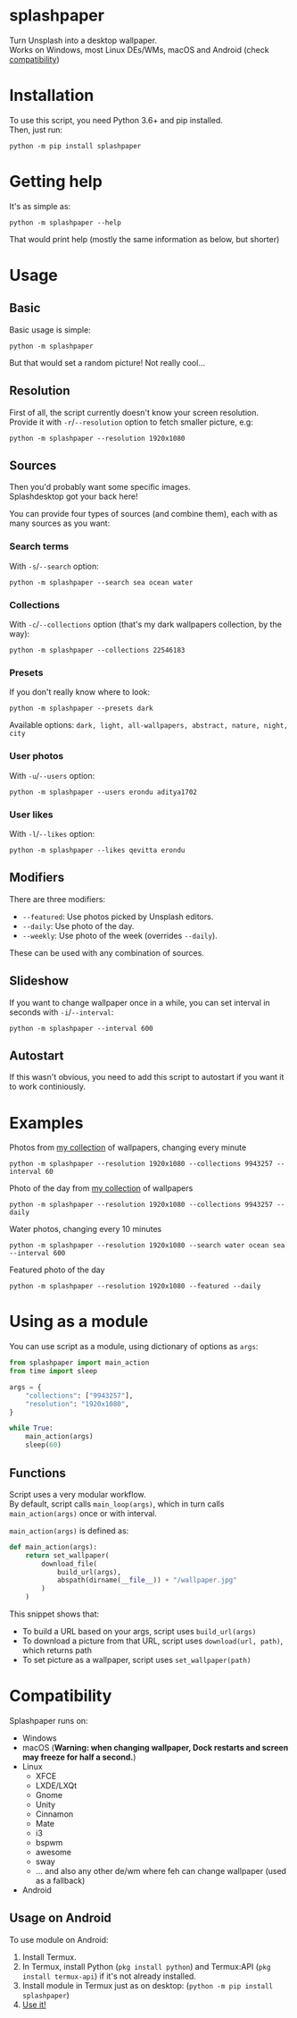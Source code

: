 # splashpaper

Turn Unsplash into a desktop wallpaper.    
Works on Windows, most Linux DEs/WMs, macOS and Android (check [compatibility](#compatibility))

# Installation

To use this script, you need Python 3.6+ and pip installed.    
Then, just run:

`python -m pip install splashpaper`

# Getting help

It's as simple as:

`python -m splashpaper --help`    

That would print help (mostly the same information as below, but shorter)    

# Usage

## Basic

Basic usage is simple:

`python -m splashpaper`

But that would set a random picture! Not really cool...

## Resolution

First of all, the script currently doesn't know your screen resolution.    
Provide it with `-r`/`--resolution` option to fetch smaller picture, e.g:

`python -m splashpaper --resolution 1920x1080`

## Sources

Then you'd probably want some specific images.    
Splashdesktop got your back here!    

You can provide four types of sources (and combine them), each with as many sources as you want:

### Search terms

With `-s`/`--search` option:

`python -m splashpaper --search sea ocean water`

### Collections 

With `-c`/`--collections` option (that's my dark wallpapers collection, by the way):

`python -m splashpaper --collections 22546183`

### Presets

If you don't really know where to look:    

`python -m splashpaper --presets dark`

Available options: `dark, light, all-wallpapers, abstract, nature, night, city`

### User photos

With `-u`/`--users` option:

`python -m splashpaper --users erondu aditya1702`

### User likes

With `-l`/`--likes` option:

`python -m splashpaper --likes qevitta erondu`

## Modifiers

There are three modifiers:

- `--featured`: Use photos picked by Unsplash editors.
- `--daily`: Use photo of the day. 
- `--weekly`: Use photo of the week (overrides `--daily`).

These can be used with any combination of sources.

## Slideshow

If you want to change wallpaper once in a while, you can set interval in seconds with `-i`/`--interval`:

`python -m splashpaper --interval 600`

## Autostart

If this wasn't obvious, you need to add this script to autostart if you want it to work continiously.

# Examples

Photos from [my collection](https://unsplash.com/collections/9943257/wallpapers) of wallpapers, changing every minute

`python -m splashpaper --resolution 1920x1080 --collections 9943257 --interval 60`

Photo of the day from [my collection](https://unsplash.com/collections/9943257/wallpapers) of wallpapers

`python -m splashpaper --resolution 1920x1080 --collections 9943257 --daily`

Water photos, changing every 10 minutes

`python -m splashpaper --resolution 1920x1080 --search water ocean sea --interval 600`

Featured photo of the day

`python -m splashpaper --resolution 1920x1080 --featured --daily`

# Using as a module

You can use script as a module, using dictionary of options as `args`:

```python
from splashpaper import main_action
from time import sleep

args = {
    "collections": ["9943257"],
    "resolution": "1920x1080",
}

while True:
    main_action(args)
    sleep(60)

```

## Functions
Script uses a very modular workflow.    
By default, script calls `main_loop(args)`, which in turn calls `main_action(args)` once or with interval.

`main_action(args)` is defined as:

```python
def main_action(args):
    return set_wallpaper(
        download_file(
            build_url(args), 
            abspath(dirname(__file__)) + "/wallpaper.jpg"
        )
    )
```

This snippet shows that:

- To build a URL based on your args, script uses `build_url(args)`
- To download a picture from that URL, script uses `download(url, path)`, which returns path
- To set picture as a wallpaper, script uses `set_wallpaper(path)`


# Compatibility

Splashpaper runs on:

- Windows
- macOS (**Warning: when changing wallpaper, Dock restarts and screen may freeze for half a second.**)
- Linux
    - XFCE
    - LXDE/LXQt
    - Gnome
    - Unity
    - Cinnamon
    - Mate
    - i3
    - bspwm
    - awesome
    - sway
    - ... and also any other de/wm where feh can change wallpaper (used as a fallback)
- Android

## Usage on Android

To use module on Android: 

1. Install Termux.    
2. In Termux, install Python (`pkg install python`) and Termux:API (`pkg install termux-api`) if it's not already installed.
3. Install module in Termux just as on desktop: (`python -m pip install splashpaper`)
4. [Use it!](#usage)